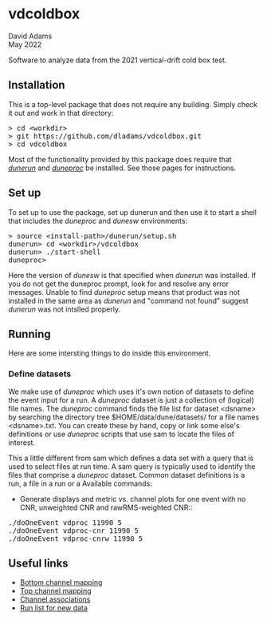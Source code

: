 # vdcoldbox

David Adams  
May 2022

Software to analyze data from the 2021 vertical-drift cold box test.

## Installation

This is a top-level package that does not require any building. Simply check it out and work in that directory:
<pre>
> cd &lt;workdir>
> git https://github.com/dladams/vdcoldbox.git
> cd vdcoldbox
</pre>

Most of the functionality provided by this package does require that [*dunerun*](https://github.com/dladams/dunerun) and
[*duneproc*](https://github.com/dladams/dunerun) be installed. See those pages for instructions.

## Set up

To set up to use the package, set up dunerun and then use it to start a shell that includes the *duneproc* and *dunesw* environments:
<pre>
> source &lt;install-path>/dunerun/setup.sh
dunerun> cd &lt;workdir>/vdcoldbox
dunerun> ./start-shell
duneproc>
</pre>
Here the version of *dunesw* is that specified when *dunerun* was installed.
If you do not get the duneproc prompt, look for and resolve any error messages.
Unable to find *duneproc* setup means that product was not installed in the same area as *dunerun*
and "command not found" suggest *dunerun* was not intslled properly.

## Running

Here are some intersting things to do inside this environment.

### Define datasets

We make use of *duneproc* which uses it's own notion of datasets to define the event input for a run.
A *duneproc* dataset is just a collection of (logical) file names.
The *duneproc* command finds the file list for dataset \<dsname> by searching the directory tree
$HOME/data/dune/datasets/ for a file names \<dsname>.txt.
You can create these by hand, copy or link some else's definitions or use *duneproc* scripts
that use sam to locate the files of interest.

This a little different from sam which defines a data set with a query that is used to select files at run time.
A sam query is typically used to identify the files that comprise a *duneproc* dataset.
Common dataset definitions is a run, a file in a run or a
Available commands:

* Generate displays and metric vs. channel plots for one event with
no CNR, unweighted CNR and rawRMS-weighted CNR::
<pre>
./doOneEvent vdproc 11990 5
./doOneEvent vdproc-cnr 11990 5
./doOneEvent vdproc-cnrw 11990 5
</pre>

## Useful links

* [Bottom channel mapping](https://docs.dunescience.org/cgi-bin/sso/RetrieveFile?docid=23684)
* [Top channel mapping](https://indico.cern.ch/event/1073206/contributions/4513488/attachments/2303087/3917868/cbox_chmappin_v1p1.pdf)
* [Channel associations](https://cdcvs.fnal.gov/redmine/attachments/download/65665/vdcb_try2_offline_numbers_detector_strips.pdf)
* [Run list for new data](https://docs.google.com/spreadsheets/d/1JgQOv247h2tZKABBrK74LP3OenXL0vBJRn_uz9lKlrc)

